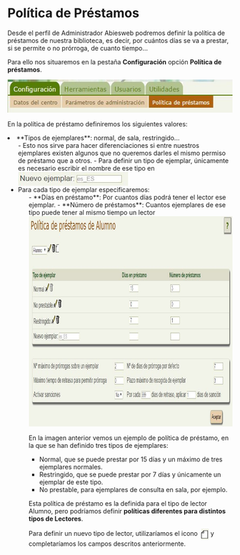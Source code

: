 
# Política de Préstamos

Desde el perfil de Administrador Abiesweb podremos definir la política de préstamos de nuestra biblioteca, es decir, por cuántos días se va a prestar, si se permite o no prórroga, de cuanto tiempo...

Para ello nos situaremos en la pestaña **Configuración** opción **Política de préstamos**.

<img src="img/politicaPrestamos.JPG" width="559" height="74" />

En la política de préstamo definiremos los siguientes valores:

<li>**Tipos de ejemplares**: normal, de sala, restringido...
<ul>
- Esto nos sirve para hacer diferenciaciones si entre nuestros ejemplares existen algunos que no queremos darles el mismo permiso de préstamo que a otros.
- Para definir un tipo de ejemplar, únicamente es necesario escribir el nombre de ese tipo en <img src="img/nuevotipoejemplar.JPG" width="246" height="31" style="vertical-align: middle;" />
<li>Para cada tipo de ejemplar especificaremos:
<ul>
- **Días en préstamo**: Por cuantos días podrá tener el lector ese ejemplar.
- **Número de préstamos**: Cuantos ejemplares de ese tipo puede tener al mismo tiempo un lector

<img src="img/polprestamoAlumno.JPG" width="1012" height="471" />

En la imagen anterior vemos un ejemplo de política de préstamo, en la que se han definido tres tipos de ejemplares:

- Normal, que se puede prestar por 15 días y un máximo de tres ejemplares normales.
- Restringido, que se puede prestar por 7 días y únicamente un ejemplar de este tipo.
- No prestable, para ejemplares de consulta en sala, por ejemplo.

Esta política de préstamo es la definida para el tipo de lector Alumno, pero podríamos definir **políticas diferentes para distintos tipos de Lectores**.

Para definir un nuevo tipo de lector, utilizaríamos el icono  <img src="img/nuevotipo.JPG" width="17" height="25" style="vertical-align: middle;" /> y completaríamos los campos descritos anteriormente.


